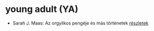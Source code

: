 # young adult (YA)

- Sarah J. Maas: Az orgyilkos pengéje és más történetek [részletek](../_details/Sarah%20J.%20Maas.md#id_1685)